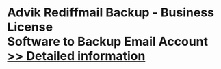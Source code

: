 # Advik Rediffmail Backup - Business License<br />Software to Backup Email Account<br />[>> Detailed information](https://secure.shareit.com/shareit/product.html?productid=300809302&affiliateid=200057808)